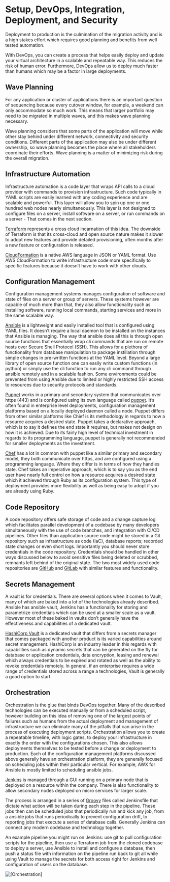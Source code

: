 # Setup, DevOps, Integration, Deployment, and Security<a name="chap-oracle-postgresql.migration-process.deployment"></a>

Deployment to production is the culmination of the migration activity and is a high stakes effort which requires good planning and benefits from well tested automation\.

With DevOps, you can create a process that helps easily deploy and update your virtual architecture in a scalable and repeatable way\. This reduces the risk of human error\. Furthermore, DevOps allow us to deploy much faster than humans which may be a factor in large deployments\.

## Wave Planning<a name="chap-oracle-postgresql.migration-process.deployment.wave"></a>

For any application or cluster of applications there is an important question of sequencing because every cutover window, for example, a weekend can only accommodate so much work\. This means that larger portfolio may need to be migrated in multiple waves, and this makes wave planning necessary\.

Wave planning considers that some parts of the application will move while other stay behind under different network, connectivity and security conditions\. Different parts of the application may also be under different ownership, so wave planning becomes the place where all stakeholders coordinate their efforts\. Wave planning is a matter of minimizing risk during the overall migration\.

## Infrastructure Automation<a name="chap-oracle-postgresql.migration-process.deployment.infrastructure"></a>

Infrastructure automation is a code layer that wraps API calls to a cloud provider with commands to provision infrastructure\. Such code typically in YAML scripts are easily learned with any coding experience and are scalable and powerful\. This layer will allow you to spin up one or one hundred web nodes nearly simultaneously\. This layer is not designed to configure files on a server, install software on a server, or run commands on a server \- That comes in the next section\.

 [Terraform](https://www.terraform.io/) represents a cross cloud incarnation of this idea\. The downside of Terraform is that its cross\-cloud and open source nature makes it slower to adopt new features and provide detailed provisioning, often months after a new feature or configuration is released\.

 [CloudFormation](https://aws.amazon.com/cloudformation/) is a native AWS language in JSON or YAML format\. Use AWS CloudFormation to write infrastructure code more specifically to specific features because it doesn’t have to work with other clouds\.

## Configuration Management<a name="chap-oracle-postgresql.migration-process.deployment.configuration"></a>

Configuration management systems manages configuration of software and state of files on a server or group of servers\. These systems however are capable of much more than that, they also allow functionality such as installing software, running local commands, starting services and more in the same scalable way\.

 [Ansible](https://www.ansible.com/) is a lightweight and easily installed tool that is configured using YAML files\. It doesn’t require a local daemon to be installed on the instances that Ansible is managing\. The way that ansible does all this is through open source functions that essentially wrap cli commands that are run on remote hosts over Secure Shell Protocol \(SSH\)\. This allows for a plethora of functionality from database manipulation to package instillation through simple changes in pre\-written functions at the YAML level\. Beyond a large library of open source function one can easily write custom functions \(in python\) or simply use the cli function to run any cli command through ansible remotely and in a scalable fashion\. Some environments could be prevented from using Ansible due to limited or highly restricted SSH access to resources due to security protocols and standards\.

 [Puppet](https://puppet.com/) works in a primary and secondary system that communicates over https \(443\) and is configured using its own language called [puppet](https://puppet.com/docs/puppet/7/puppet_language.html)\. It’s often found in enterprise level deployments, configuration management platforms based on a locally deployed daemon called a node\. Puppet differs from other similar platforms like Chief is its methodology in regards to how a resource acquires a desired state\. Puppet takes a declarative approach, which is to say it defines the end state it requires, but makes not design on how it is achieved\. Due to its fairly high level of technical investment in regards to its programming language, puppet is generally not recommended for smaller deployments as the investment\.

 [Chef](https://www.chef.io/) has a lot in common with puppet like a similar primary and secondary model, they both communicate over https, and are configured using a programming language\. Where they differ is in terms of how they handles state\. Chef takes an imperative approach, which is to say you as the end user have nearly full control on how a resource acquires a desired state which it achieved through Ruby as its configuration system\. This type of deployment provides more flexibility as well as being easy to adopt if you are already using Ruby\.

## Code Repository<a name="chap-oracle-postgresql.migration-process.deployment.coderepository"></a>

A code repository offers safe storage of code and a change capture log which facilitates parallel development of a codebase by many developers simultaneously with the use of code branches, and integration with CI/CD pipelines\. Other files than application source code might be stored in a Git repository such as infrastructure as code \(IaC\), database reports; recorded state changes or even short logs\. Importantly you should never store credentials in the code repository\. Credentials should be handled in other ways discussed below to avoid sensitive files being deleted or scrubbed, remnants left behind of the original state\. The two most widely used code repositories are [GitHub](http://github.com/) and [GitLab](http://gitlab.com/) with similar features and functionality\.

## Secrets Management<a name="chap-oracle-postgresql.migration-process.deployment.secrets-management"></a>

A vault is for credentials\. There are several options when it comes to Vault, many of which are baked into a lot of the technologies already described\. Ansible has ansible vault, Jenkins has a functionality for storing and parametrize credentials which can be used at a smaller scale as a vault\. However most of these baked in vaults don’t generally have the effectiveness and capabilities of a dedicated vault\.

 [HashiCorp Vault](https://www.vaultproject.io/) is a dedicated vault that differs from a secrets manager that comes packaged with another product is its varied capabilities around secret management\. HashiCorp is an industry leader in this regards with capabilities such as dynamic secrets that can be generated on the fly for database or application credentials, data encryption, leasing and renewal which always credentials to be expired and rotated as well as the ability to revoke credentials remotely\. In general, if an enterprise requires a wide range of credentials stored across a range a technologies, Vault is generally a good option to start\.

## Orchestration<a name="chap-oracle-postgresql.migration-process.deployment.orchestration"></a>

Orchestration is the glue that binds DevOps together\. Many of the described technologies can be executed manually or from a scheduled script, however building on this idea of removing one of the largest points of failures such as humans from the actual deployment and management of infrastructure we can eliminate many of the pitfalls that can arise in the process of executing deployment scripts\. Orchestration allows you to create a repeatable timeline, with logic gates, to deploy your infrastructure in exactly the order with the configurations chosen\. This also allows deployments themselves to be tested before a change or deployment to production\. Each of the configuration management platforms discussed above generally have an orchestration platform, they are generally focused on scheduling jobs within their particular vertical\. For example, AWX for Ansible is mostly limited to scheduling ansible jobs\.

 [Jenkins](https://www.jenkins.io/) is managed through a GUI running on a primary node that is deployed on a resource within the company\. There is also functionality to allow secondary nodes deployed on micro services for larger scale\.

The process is arranged in a series of [Groovy](http://groovy-lang.org/semantics.html) files called Jenkinsfile that dictate what action will be taken during each step in the pipeline\. These jobs then can be scheduled jobs that periodically run and kick any job, from a ansible jobs that runs periodically to prevent configuration drift, to reporting jobs that execute a series of database calls\. Generally Jenkins can connect any modern codebase and technology together\.

An example pipeline you might run on Jenkins: use git to pull configuration scripts for the pipeline, then use a Terraform job from the cloned codebase to deploy a server, use Ansible to install and configure a database, then push a status file with information on the pipeline run back to git all while using Vault to manage the secrets for both access right for Jenkins and configuration of users on the database\.

![\[Orchestration\]](http://docs.aws.amazon.com/dms/latest/sbs/images/oracle-postgresql-orchestration.png)